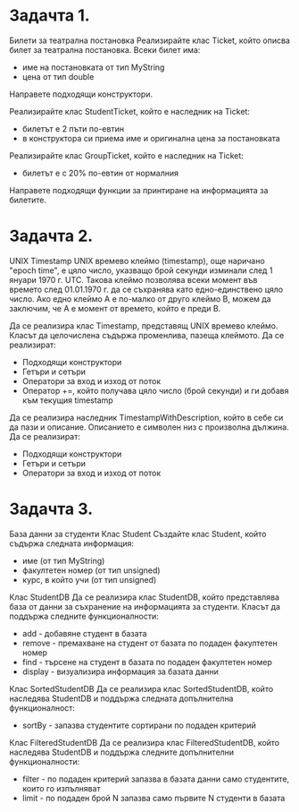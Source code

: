 # Задачта 1.
Билети за театрална постановка
Реализирайте клас Ticket, който описва билет за театрална постановка. Всеки билет има:

* име на постановката от тип MyString
* цена от тип double
  
Направете подходящи конструктори.

Реализирайте клас StudentTicket, който е наследник на Ticket:

* билетът е 2 пъти по-евтин
* в конструктора си приема име и оригинална цена за постановката

Реализирайте клас GroupTicket, който е наследник на Ticket:

* билетът е с 20% по-евтин от нормалния
  
Направете подходящи функции за принтиране на информацията за билетите.

# Задачта 2.
UNIX Timestamp
UNIX времево клеймо (timestamp), още наричано "epoch time", е цяло число, указващо брой секунди изминали след 1 януари 1970 г. UTC. Такова клеймо позволява всеки момент във времето след 01.01.1970 г. да се съхранява като едно-единствено цяло число. Ако едно клеймо A е по-малко от друго клеймо B, можем да заключим, че A е момент от времето, който е преди B.

Да се реализира клас Timestamp, представящ UNIX времево клеймо. Класът да целочислена съдържа променлива, пазеща клеймото. Да се реализират:

* Подходящи конструктори
* Гетъри и сетъри
* Оператори за вход и изход от поток
* Оператор +=, който получава цяло число (брой секунди) и ги добавя към текущия timestamp

Да се реализира наследник TimestampWithDescription, който в себе си да пази и описание. Описанието е символен низ с произволна дължина. Да се реализират:

* Подходящи конструктори
* Гетъри и сетъри
* Оператори за вход и изход от поток

# Задачта 3.
База данни за студенти
Клас Student
Създайте клас Student, който съдържа следната информация:

* име (от тип MyString)
* факултетен номер (от тип unsigned)
* курс, в който учи (от тип unsigned)

Клас StudentDB
Да се реализира клас StudentDB, който представлява база от данни за съхранение на информацията за студенти. Класът да поддържа следните функционалности:

* add - добавяне студент в базата
* remove - премахване на студент от базата по подаден факултетен номер
* find - търсене на студент в базата по подаден факултетен номер
* display - визуализира информация за базата данни

Клас SortedStudentDB
Да се реализира клас SortedStudentDB, който наследява StudentDB и поддържа следната допълнителна функционалност:

* sortBy - запазва студентите сортирани по подаден критерий

Клас FilteredStudentDB
Да се реализира клас FilteredStudentDB, който наследява StudentDB и поддържа следните допълнителни функционалности:

* filter - по подаден критерий запазва в базата данни само студентите, които го изпълняват
* limit - по подаден брой N запазва само първите N студенти в базата
